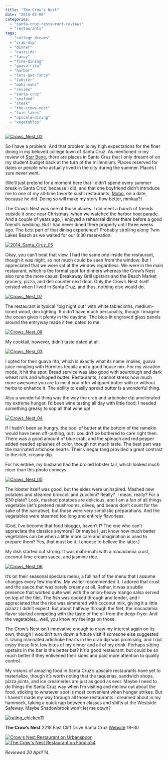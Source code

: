 ```yaml
---
title: "The Crow's Nest"
date: "2014-05-06"
categories: 
  - "santa-cruz-restaurant-reviews"
  - "restaurants"
tags: 
  - "college-dreams"
  - "crab-dip"
  - "dinner"
  - "eastside"
  - "fancy"
  - "fine-dining"
  - "guava-rita"
  - "harbor"
  - "lets-get-fancy"
  - "lobster"
  - "mahi-mahi"
  - "review"
  - "santa-cruz"
  - "seafood"
  - "steak"
  - "the-crows-nest"
  - "twin-lakes"
  - "upscale-dining"
  - "vegetables"
---
```


[![Crows_Nest_02](http://s3.amazonaws.com/thegourmez-wpmedia/2014/04/Crows_Nest_02-500x319.jpg)](http://www.thegourmez.com/2014/05/the-crows-nest/crows_nest_02/)

So I have a problem. And that problem is my high expectations for the finer dining in my beloved college town of Santa Cruz. As mentioned in my review of [Star Bene,](http://www.thegourmez.com/2014/03/star-bene/) there are places in Santa Cruz that I only dreamt of on my student budget back at the turn of the millennium. Places reserved for dates or people who actually lived in the city during the summer. Places I sure never went.

(We’ll just pretend for a moment here that I didn’t spend every summer break in Santa Cruz, because I did, and that one boyfriend didn’t introduce me to one of my all-time favorite sushi restaurants, [Mobo](http://mobosushirestaurant.com/), on a date, because he did. Doing so will make my story flow better, mmkay?)

The Crow’s Nest was one of those places. I did meet a bunch of friends outside it once near Christmas, when we watched the harbor boat parade. And a couple of years ago, I enjoyed a rehearsal dinner there before a good friend’s wedding. But I had never dined there properly until three weeks ago. The best part of that dining experience? Probably strolling along Twin Lakes Beach as we waited for our 8:30 reservation.

[![2014_Santa_Cruz_05](http://s3.amazonaws.com/thegourmez-wpmedia/2014/04/2014_Santa_Cruz_05-500x333.jpg)](http://www.thegourmez.com/2014/05/the-crows-nest/2014_santa_cruz_05/)

Okay, you can’t beat that view. I had the same one inside the restaurant, though it was night, so not much could be seen from the window. But I appreciated that we were sat at the window regardless. We were in the main restaurant, which is the formal spot for dinners whereas the Crow’s Nest also runs the more casual Breakaway Grill upstairs and the Beach Market grocery, pizza, and deli counter next door. Only the Crow’s Nest itself existed when I lived in Santa Cruz, and thus, nothing else would do.

[![Crows_Nest_07](http://s3.amazonaws.com/thegourmez-wpmedia/2014/04/Crows_Nest_07-500x333.jpg)](http://www.thegourmez.com/2014/05/the-crows-nest/crows_nest_07/)

The restaurant is typical “big night out” with white tablecloths, medium-toned wood, dim lighting. It didn’t have much personality, though I imagine the ocean gives it plenty in the daytime. The blue-lit engraved glass panels around the entryway made it feel dated to me.

[![Crows_Nest_08](http://s3.amazonaws.com/thegourmez-wpmedia/2014/04/Crows_Nest_08-500x333.jpg)](http://www.thegourmez.com/2014/05/the-crows-nest/crows_nest_08/)

My cocktail, however, didn’t taste dated at all.

[![Crows_Nest_03](http://s3.amazonaws.com/thegourmez-wpmedia/2014/04/Crows_Nest_03-500x470.jpg)](http://www.thegourmez.com/2014/05/the-crows-nest/crows_nest_03/)

I opted for their guava rita, which is exactly what its name implies, guava juice mingling with Hornitos tequila and a good house mix. For my vacation mode, it hit the spot. Bread service was also good with sourdough and dark wheat rolls and whipped butter. Restaurants, I cannot stress how much more awesome you are to me if you offer whipped butter with or without herbs to enhance it. The ability to easily spread butter is a wonderful thing.

Also a wonderful thing was the way the crab and artichoke dip ameliorated my extreme hunger. I’d been wine tasting all day with little food; I needed something greasy to sop all that wine up!

[![Crows_Nest_04](http://s3.amazonaws.com/thegourmez-wpmedia/2014/04/Crows_Nest_04-500x333.jpg)](http://www.thegourmez.com/2014/05/the-crows-nest/crows_nest_04/)

If I hadn’t been so hungry, the pool of butter at the bottom of the ramekin would have been off-putting, but I couldn’t be bothered to care right then. There was a good amount of blue crab, and the spinach and red pepper added needed splashes of color, though not much taste. The best part was the marinated artichoke hearts. Their vinegar tang provided a great contrast to the rich, creamy dip.

For his entrée, my husband had the broiled lobster tail, which looked much nicer than this photo conveys.

[![Crows_Nest_05](http://s3.amazonaws.com/thegourmez-wpmedia/2014/04/Crows_Nest_05-500x333.jpg)](http://www.thegourmez.com/2014/05/the-crows-nest/crows_nest_05/)

The lobster itself was good, but the sides were uninspired. Mashed new potatoes and steamed broccoli and zucchini? Really?  I mean, really? For a $30 plate? Look, mashed potatoes are delicious, and I am a fan of all things vegetable (let’s pretend mushrooms, olives, and beans don’t count for the sake of the narrative), but those were very simplistic preparations. And the vegetables were steamed too long and entirely flavorless.

(God, I’ve become that food blogger, haven’t I? The one who can’t appreciate the classics anymore? Or maybe I just know how much better vegetables can be when a little more care and imagination is used to prepare them? Yes, that must be it. I choose to believe the latter.)

My dish started out strong. It was mahi-mahi with a macadamia crust, coconut-lime cream sauce, and jasmine rice.

[![Crows_Nest_06](http://s3.amazonaws.com/thegourmez-wpmedia/2014/04/Crows_Nest_06-500x333.jpg)](http://www.thegourmez.com/2014/05/the-crows-nest/crows_nest_06/)

It’s on their seasonal specials menu, a full half of the menu that I assume changes every few months. My waiter recommended it. I adored that crust and the sauce that was barely creamy at all. Rather, it was a subtle presence that worked quite well with the onion-heavy mango salsa served on top of the filet. The fish was cooked through and tender, and I appreciated that the rice was simmered with coconut milk, giving it a little pizazz I didn’t expect. But about halfway through the filet, the macadamia flavor started competing with the taste of the oil from the deep-fryer. And the vegetables…well, you know my feelings on those.

The Crow’s Nest isn’t innovative enough to draw my interest again on its own, though I wouldn’t turn down a future visit if someone else suggested it. Using marinated artichoke hearts in the crab dip was promising, and I did enjoy those first few bites of my dinner and all of my drink. Perhaps sitting upstairs in the bar is the better bet? It’s a good restaurant, but could be so much better if they enlivened their sides and paid more attention to quality control.

My visions of amazing food in Santa Cruz’s upscale restaurants have yet to materialize, though it’s worth noting that the taquerias, sandwich shops, pizza joints, and ice creameries are just as good as ever. Maybe I need to do things the Santa Cruz way when I’m visiting and mellow out about the food, sticking to whatever spot is most convenient when hunger strikes. But I haven’t made my way through all those restaurants I dreamed about in my hammock, taking a quick nap between classes and shifts at the Westside Safeway. Maybe Shadowbrook won’t let me down?

[![rating_chicken11](http://s3.amazonaws.com/thegourmez-wpmedia/2009/02/rating_chicken11.gif)](http://www.thegourmez.com/2009/02/barten-guestier-private-selection-merlot-2006/rating_chicken11/)

**The Crow’s Nest** 2218 East Cliff Drive Santa Cruz [Website](http://www.crowsnest-santacruz.com/) $18–$30

[![Crow's Nest Restaurant on Urbanspoon](http://www.urbanspoon.com/b/link/765127/minilink.gif)](http://www.urbanspoon.com/r/277/765127/restaurant/Monterey-Bay/Crows-Nest-Restaurant-Santa-Cruz) [![The Crow's Nest Restaurant on Foodio54](http://foodio54.com/images/badge-2-f21d3.jpg)](http://foodio54.com/restaurant/Santa-Cruz-CA/f21d3/The-Crows-Nest-Restaurant)

_Reviewed 20 April 14._
